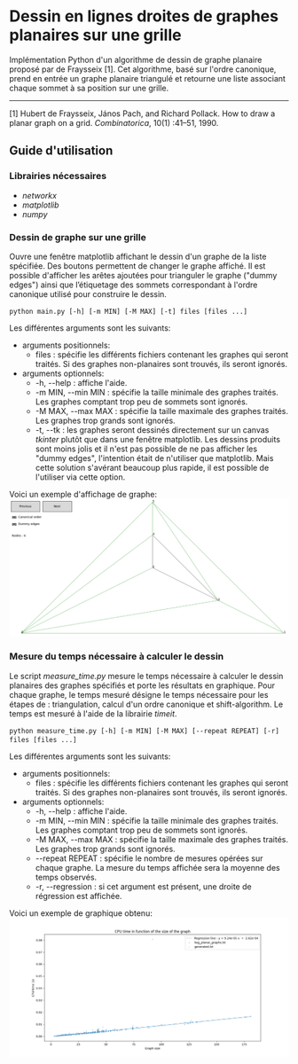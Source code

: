 
# Dessin en lignes droites de graphes planaires sur une grille
Implémentation Python d'un algorithme de dessin de graphe planaire proposé par de Fraysseix [1]. Cet algorithme, basé sur l'ordre canonique, prend en entrée un graphe planaire triangulé et retourne une liste associant chaque sommet à sa position sur une grille.

---

[1] Hubert de Fraysseix, János Pach, and Richard Pollack. How to draw a planar graph on a grid. *Combinatorica*, 10(1) :41–51, 1990.

## Guide d'utilisation

### Librairies nécessaires

- *networkx* 
- *matplotlib*
- *numpy*

### Dessin de graphe sur une grille

Ouvre une fenêtre matplotlib affichant le dessin d'un graphe de la liste spécifiée. Des boutons permettent de changer le graphe affiché. Il est possible d'afficher les arêtes ajoutées pour trianguler le graphe ("dummy edges") ainsi que l’étiquetage des sommets correspondant à l'ordre canonique utilisé pour construire le dessin.

```
python main.py [-h] [-m MIN] [-M MAX] [-t] files [files ...]
```
       
Les différentes arguments sont les suivants:
- arguments positionnels:
  - files : spécifie les différents fichiers contenant les graphes qui seront traités. Si des graphes non-planaires sont trouvés, ils seront ignorés.
- arguments optionnels:
  - -h, --help : affiche l'aide.
  -  -m MIN, --min MIN : spécifie la taille minimale des graphes traités. Les graphes comptant trop peu de sommets sont ignorés.
  - -M MAX, --max MAX : spécifie la taille maximale des graphes traités. Les graphes trop grands sont ignorés.
  - -t, --tk : les graphes seront dessinés directement sur un canvas *tkinter* plutôt que dans une fenêtre matplotlib. Les dessins produits sont moins jolis et il n'est pas possible de ne pas afficher les "dummy edges", l'intention était de n'utiliser que matplotlib. Mais cette solution s'avérant beaucoup plus rapide, il est possible de l'utiliser via cette option.

Voici un exemple d'affichage de graphe:
![exMain](./pictures/exMain.png)

### Mesure du temps nécessaire à calculer le dessin

Le script *measure_time.py* mesure le temps nécessaire à calculer le dessin planaires des graphes spécifiés et porte les résultats en graphique. Pour chaque graphe, le temps mesuré désigne le temps nécessaire pour les étapes de : triangulation, calcul d'un ordre canonique et shift-algorithm. Le temps est mesuré à l'aide de la librairie *timeit*.

```
python measure_time.py [-h] [-m MIN] [-M MAX] [--repeat REPEAT] [-r] files [files ...]
```

Les différentes arguments sont les suivants:
- arguments positionnels:
  - files : spécifie les différents fichiers contenant les graphes qui seront traités. Si des graphes non-planaires sont trouvés, ils seront ignorés.
- arguments optionnels:
  - -h, --help : affiche l'aide.
  -  -m MIN, --min MIN : spécifie la taille minimale des graphes traités. Les graphes comptant trop peu de sommets sont ignorés.
  - -M MAX, --max MAX : spécifie la taille maximale des graphes traités. Les graphes trop grands sont ignorés.
  - \-\-repeat REPEAT : spécifie le nombre de mesures opérées sur chaque graphe. La mesure du temps affichée sera la moyenne des temps observés.
  - -r, --regression  : si cet argument est présent, une droite de régression est affichée.

Voici un exemple de graphique obtenu:
![exPlot](./pictures/exPlot.png)

